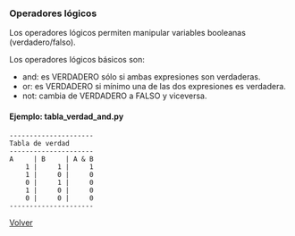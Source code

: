 ### Operadores lógicos
Los operadores lógicos permiten manipular variables booleanas (verdadero/falso).

Los operadores lógicos básicos son:
 * and: es VERDADERO sólo si ambas expresiones son verdaderas.
 * or: es VERDADERO si mínimo una de las dos expresiones es verdadera.
 * not: cambia de VERDADERO a FALSO y viceversa.

#### Ejemplo: tabla_verdad_and.py

```
---------------------
Tabla de verdad
---------------------
A     | B     | A & B
    1 |     1 |     1
    1 |     0 |     0
    0 |     1 |     0
    1 |     0 |     0
    0 |     0 |     0
---------------------
```
[Volver](../readme.md)
